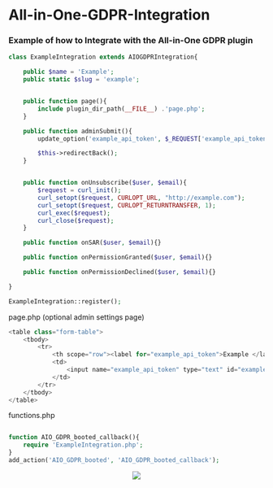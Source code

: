 # All-in-One-GDPR-Integration
### Example of how to Integrate with the All-in-One GDPR plugin



```php
class ExampleIntegration extends AIOGDPRIntegration{

	public $name = 'Example';
	public static $slug = 'example';


	public function page(){
		include plugin_dir_path(__FILE__) .'page.php';
	}

	public function adminSubmit(){
		update_option('example_api_token', $_REQUEST['example_api_token']);

		$this->redirectBack();
	}


	public function onUnsubscribe($user, $email){
		$request = curl_init(); 
		curl_setopt($request, CURLOPT_URL, "http://example.com"); 
		curl_setopt($request, CURLOPT_RETURNTRANSFER, 1); 
		curl_exec($request); 
		curl_close($request);
	}

	public function onSAR($user, $email){}

	public function onPermissionGranted($user, $email){}

	public function onPermissionDeclined($user, $email){}

}

ExampleIntegration::register();
```

page.php (optional admin settings page)
```php
<table class="form-table">
	<tbody>	
		<tr>
			<th scope="row"><label for="example_api_token">Example </label></th>
			<td>
				<input name="example_api_token" type="text" id="example_api_token" aria-describedby="admin-email-description" value="<?= get_option('example_api_token') ?>" class="regular-text ltr">
			</td>
		</tr>
	</tbody>
</table>
```

functions.php
```php

function AIO_GDPR_booted_callback(){
	require 'ExampleIntegration.php';
}
add_action('AIO_GDPR_booted', 'AIO_GDPR_booted_callback');

```


<p align="center"><img src="https://ideea.co.uk/wp-content/themes/ideea/build/images/integration-example.png"></p>

